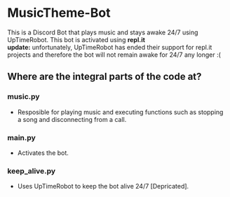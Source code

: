 # MusicTheme-Bot
This is a Discord Bot that plays music and stays awake 24/7 using UpTimeRobot. This bot is activated using **repl.it** <br />
**update:** unfortunately, UpTimeRobot has ended their support for repl.it projects and therefore the bot will not remain awake for 24/7 any longer :(
## Where are the integral parts of the code at?
### music.py
- Resposible for playing music and executing functions such as stopping a song and disconnecting from a call. <br />
### main.py
- Activates the bot. <br />
### keep_alive.py
- Uses UpTimeRobot to keep the bot alive 24/7 [Depricated]. <br />
